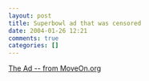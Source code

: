 ```yaml
---
layout: post
title: Superbowl ad that was censored
date: 2004-01-26 12:21
comments: true
categories: []
---
```

<a href="http://www.moveon.org/cbs/ad/">The Ad -- from MoveOn.org</a>
